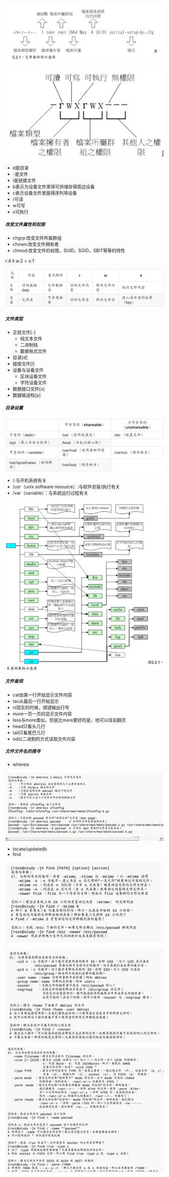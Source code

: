 ![](../images/Snipaste_2020-09-18_00-17-15.png)

![](../images/Snipaste_2020-09-18_00-18-08.png)

- d是目录
- -是文件
- I是链接文件
- b表示为设备文件里得可供储存得周边设备
- c表示设备文件里面得序列埠设备
- r可读
- w可写
- x可执行

##### 改变文件属性和权限

- chgrp:改变文件所属群组
- chown:改变文件拥有者
- chmod:改变文件的权限，SUID，SGID，SBIT等等的特性

r:4 》 w:2 > x:1

![](../images/Snipaste_2020-09-21_00-12-46.png)

##### 文件类型

- 正规文件[-]
  - 纯文本文件
  - 二进制档
  - 数据格式文件
- 目录[d]
- 链接文件[l]
- 设备与设备文件
  - 区块设备文件
  - 字符设备文件
- 数据接口文件[s]
- 数据输送档[p]

##### 目录设置

![](../images/Snipaste_2020-09-21_00-31-51.png)

- /:与开机系统有关
- /usr（unix software resource）:与软件安装/执行有关
- /var（variable）：与系统运行过程有关

![](../images/Snipaste_2020-09-21_00-56-37.png)

##### 文件查阅

- cat由第一行开始显示文件内容
- tac从最后一行开始显示
- nl现实的时候，顺道输出行号
- more一页一页的显示文件内容
- less与more类似，但是比more更好的是，他可以往前翻页
- head只看头几行
- tail只看尾巴几行
- od以二进制的方式读取文件内容

##### 文件文件名的搜寻

- whereis

![](../images/Snipaste_2020-09-27_22-38-31.png)

- locate/updatedb
- find

![](../images/Snipaste_2020-09-27_22-45-03.png)

![](../images/Snipaste_2020-09-27_22-55-33.png)

![](../images/Snipaste_2020-09-27_22-57-11.png)

